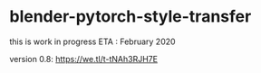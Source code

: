 # blender-pytorch-style-transfer 

this is work in progress 
ETA : February 2020

version 0.8:
https://we.tl/t-tNAh3RJH7E
